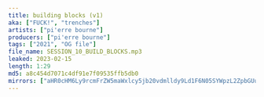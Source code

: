 ```yaml
---
title: building blocks (v1)
aka: ["FUCK!", "trenches"]
artists: ["pi'erre bourne"]
producers: ["pi'erre bourne"]
tags: ["2021", "OG file"]
file_name: SESSION_10_BUILD_BLOCKS.mp3
leaked: 2023-02-15
length: 1:29
md5: a8c454d7071c4df91e7f09535ffb5db0
mirrors: ["aHR0cHM6Ly9rcmFrZW5maWxlcy5jb20vdmlldy9Ld1F6N05SYWpzL2ZpbGUuaHRtbA==", "aHR0cHM6Ly9kYnJlZS5vcmcvdi8yNjNlZGI="]
---
```

